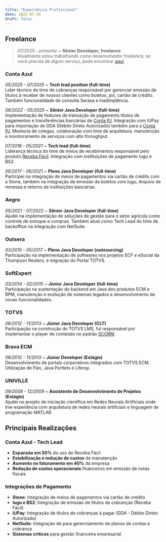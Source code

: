 ```yaml
---
title: "Experiência Profissional"
date: 2025-07-29
draft: false
---
```


## Freelance
> *07/2025 - presente* ~ **Sênior Developer, freelance**\
Atualmente estou trabalhando como desenvolvedor freelance, se você precisa de algum serviço, pode encontrar [aqui](/freelance).

### Conta Azul
*05/2025 - 07/2025* ~ **Tech lead position (full-time)**\
Lider técnico do time de cobranças responsável por gerenciar emissão de títulos à receber de nossos clientes como boletos, pix, cartão de crédito. 
Também funcionalidade de consulta Serasa e inadimplência.

*08/2022 - 05/2025* ~ **Sênior Java Developer (full-time)**\
Implementação de features de transação de pagamento títulos de pagamentos e transferências bancárias de [Conta PJ](https://contaazul.com/conta-pj/). 
Integração com iUPay para importação de DDA (Débito Direto Autorizado) também para a [Conta PJ](https://contaazul.com/conta-pj/). 
Mentoria de colegas, colaboração com time de arquitetura, manutenção e monitoramento de serviços com alto throughput.

*07/2018 - 05/2021* ~ **Tech lead (full-time)**\
Liderança técnica do time de meios de recebimentos responsável pelo produto [Receba Fácil](https://ajuda.contaazul.com/hc/pt-br/articles/360034708371-Cobran%C3%A7as-da-Conta-Azul).
Integração com instituições de pagamento Iugu e BS2. 

*05/2017 - 06/2021* ~ **Pleno Java Developer (full-time)**\
Participei na integração de meios de pagamentos via cartão de crédito com a Stone, 
também na integração de emissão de boletos com Iugu, Arquivo de remessa e retorno de instituições bancárias.

### Aegro
*05/2021 - 07/2022* ~ **Sênior Java Developer (full-time)**\
Ajudei na implementação de soluções de gestão para o setor agrícola como controle de estoque e compras. 
Também atuei como Tech Lead do time de backoffice na integração com NetSuite.

### Outsera
*03/2015 - 05/2017* ~ **Pleno Java Developer (outsourcing)**\
Participação na implementação de softwares nos projetos ECF e eSocial da Thompson Reuters, e migração do Portal TOTVS.

### SoftExpert
*03/2014 - 02/2015* ~ **Júnior Java Developer (full-time)**\
Participação na sustentação do backend em Java dos produtos ECM e BPM, 
manutenção e evolução de sistemas legados e desenvolvimento de novas funcionalidades.


### TOTVS
*06/2012 - 11/2013* ~ **Júnior Java Developer (CLT)**\
Participação na construção do TOTVS LMS, 
fui responsável por implementar o player de conteúdo no padrão [SCORM](https://scorm.com/scorm-explained/one-minute-scorm-overview/).


### Brava ECM
*06/2012 - 11/2013* ~ **Júnior Developer (Estágio)**\
Desenvolvimento de portais corporativos integrados com TOTVS ECM. Utilização de Flex, Java Portlets e Liferay.


### UNIVILLE
*09/2008 - 12/2009* ~ **Assistente de Desenvolvimento de Projetos (Estágio)**\
Ajudei no projeto de iniciação científica em Redes Neurais Artificiais 
onde tive experiência com arquitetura de redes neurais artificiais e linguagem de programação MATLAB


## Principais Realizações

### **Conta Azul - Tech Lead**
- **Expansão em 50%** do uso do Receba Fácil
- **Estabilização e redução de custos** de manutenção
- **Aumento no faturamento em 40%** da empresa
- **Redução de custos operacionais** financeiros em emissão de notas fiscais

### **Integrações de Pagamento**
- **Stone**: Integração de meios de pagamentos via cartão de crédito
- **Iugu e BS2**: Integração de emissão de títulos de cobranças (Receba Fácil)
- **iUPay**: Integração de títulos de cobranças à pagar (DDA - Débito Direto Autorizado) 
- **NetSuite**: Integração de para gerenciamento de planos de contas e cobrança
- **Sistemas críticos** para gestão financeira empresarial

